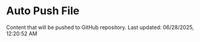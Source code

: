 # Auto Push File

Content that will be pushed to GitHub repository.
Last updated: 06/28/2025, 12:20:52 AM